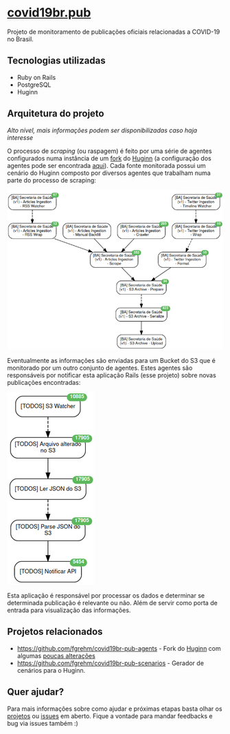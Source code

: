 # [covid19br.pub](https://covid19br.pub)

Projeto de monitoramento de publicações oficiais relacionadas a COVID-19 no
Brasil.

## Tecnologias utilizadas

* Ruby on Rails
* PostgreSQL
* Huginn

## Arquitetura do projeto

_Alto nível, mais informações podem ser disponibilizadas caso haja interesse_

O processo de _scraping_ (ou raspagem) é feito por uma série de agentes
configurados numa instância de um [fork](https://github.com/fgrehm/covid19br-pub-agents)
do [Huginn](https://github.com/huginn/huginn) (a configuração dos agentes pode
ser encontrada [aqui](https://github.com/fgrehm/covid19br-pub-scenarios)). Cada
fonte monitorada possui um cenário do Huginn composto por diversos agentes que
trabalham numa parte do processo de scraping:

![hugin-source](docs/huginn-source.png)

Eventualmente as informações são enviadas para um Bucket do S3 que é monitorado
por um outro conjunto de agentes. Estes agentes são responsáveis por notificar
esta aplicação Rails (esse projeto) sobre novas publicações encontradas:

![hugin-notify](docs/huginn-notify.png)

Esta aplicação é responsável por processar os dados e determinar se determinada
publicação é relevante ou não. Além de servir como porta de entrada para
visualização das informações.

## Projetos relacionados

* https://github.com/fgrehm/covid19br-pub-agents - Fork do [Huginn](https://github.com/huginn/huginn)
  com algumas [poucas alterações](https://github.com/fgrehm/covid19br-pub-agents/compare/upstream...master)
* https://github.com/fgrehm/covid19br-pub-scenarios - Gerador de cenários para o
  Huginn.

## Quer ajudar?

Para mais informações sobre como ajudar e próximas etapas basta olhar os
[projetos](https://github.com/fgrehm/covid19br-pub/projects) ou
[issues](https://github.com/fgrehm/covid19br-pub/issues) em aberto. Fique a
vontade para mandar feedbacks e bug via issues também :)
